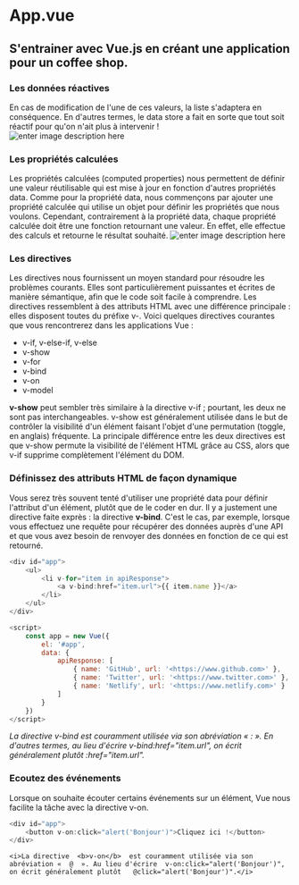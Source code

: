 # App.vue

## S'entrainer avec Vue.js en créant une application pour un coffee shop.

### Les données réactives
En cas de modification de l'une de ces valeurs, la liste s'adaptera en conséquence. En d'autres termes, le data store a fait en sorte que tout soit réactif pour qu'on n'ait plus à intervenir !                                                     
![enter image description here](https://zupimages.net/up/20/43/yjb9.png)

### Les propriétés calculées
Les propriétés calculées (computed properties) nous permettent de définir une valeur réutilisable qui est mise à jour en fonction d'autres propriétés  data. Comme pour la propriété  data, nous commençons par ajouter une propriété  calculée  qui utilise un objet pour définir les propriétés que nous voulons. Cependant, contrairement à la propriété  data, chaque propriété calculée doit être une fonction retournant une valeur. En effet, elle effectue des calculs et retourne le résultat souhaité.
![enter image description here](https://zupimages.net/up/20/43/23v7.png)

### Les directives
Les directives nous fournissent un moyen standard pour résoudre les problèmes courants. Elles sont particulièrement puissantes et écrites de manière sémantique, afin que le code soit facile à comprendre. Les directives ressemblent à des attributs HTML avec une différence principale : elles disposent toutes du préfixe  v-. Voici quelques directives courantes que vous rencontrerez dans les applications Vue : 

- v-if, v-else-if, v-else
- v-show
- v-for
- v-bind
- v-on
- v-model

<strong>v-show</strong> peut sembler très similaire à la directive  v-if  ; pourtant, les deux ne sont pas interchangeables.  v-show  est généralement utilisée dans le but de contrôler la visibilité d'un élément faisant l'objet d'une permutation (toggle, en anglais) fréquente. La principale différence entre les deux directives est que  v-show  permute la visibilité de l'élément HTML grâce au CSS, alors que v-if supprime complètement l'élément du DOM.

### Définissez des attributs HTML de façon dynamique

Vous serez très souvent tenté d'utiliser une propriété  data  pour définir l'attribut d'un élément, plutôt que de le coder en dur. Il y a justement une directive faite exprès : la directive  <strong>v-bind</strong>. C'est le cas, par exemple, lorsque vous effectuez une requête pour récupérer des données auprès d'une API et que vous avez besoin de renvoyer des données en fonction de ce qui est retourné. 
```vue.js
<div id="app">
    <ul>
        <li v-for="item in apiResponse">
            <a v-bind:href="item.url">{{ item.name }}</a>
        </li>
    </ul>
</div>

<script>
    const app = new Vue({
        el: '#app',
        data: {
            apiResponse: [
                { name: 'GitHub', url: '<https://www.github.com>' },
                { name: 'Twitter', url: '<https://www.twitter.com>' },
                { name: 'Netlify', url: '<https://www.netlify.com>' }
            ]
        }
    })
</script>
```


<i>La directive  v-bind  est couramment utilisée via son abréviation «   :  ». En d'autres termes, au lieu d'écrire  v-bind:href="item.url", on écrit généralement plutôt  :href="item.url".</i>


### Ecoutez des événements

Lorsque on souhaite écouter certains événements sur un élément, Vue nous facilite la tâche avec la directive   v-on.
```vue.js
<div id="app">
    <button v-on:click="alert('Bonjour')">Cliquez ici !</button>
</div>

```

```
<i>La directive  <b>v-on</b>  est couramment utilisée via son abréviation «  @  ». Au lieu d'écrire  v-on:click="alert('Bonjour')", on écrit généralement plutôt   @click="alert('Bonjour')".</i>





